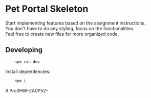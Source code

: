# Pet Portal Skeleton

Start implementing features based on the assignment instructions.\
You don't have to do any styling, focus on the functionalities.\
Feel free to create new files for more organized code.

## Developing
```bash
	npm run dev
```
Install dependencies:
```bash
	npm i
```
#   P r o 3 H W - Z A 0 P 5 2 -  
 